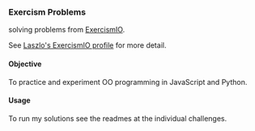 ### Exercism Problems

solving problems from [ExercismIO](http://exercism.io).

See [Laszlo's ExercismIO profile](http://exercism.io/LaszloBogacsi) for more detail.

#### Objective

To practice and experiment OO programming in JavaScript and Python.

#### Usage

To run my solutions see the readmes at the individual challenges.
